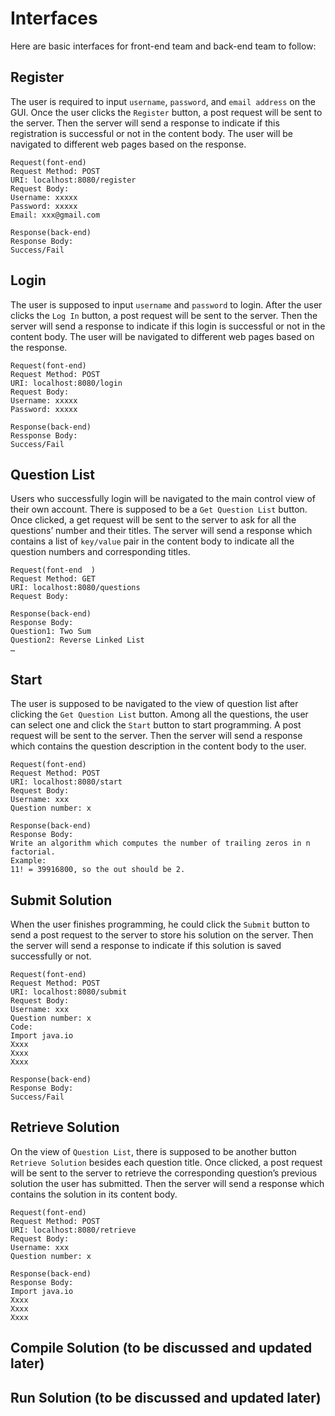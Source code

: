 # Interfaces  
Here are basic interfaces for front-end team and back-end team to follow:

## Register
The user is required to input ```username```, ```password```, and ```email address``` on the GUI. Once the user clicks the ```Register``` button, a post request will be sent to the server. Then the server will send a response to indicate if this registration is successful or not in the content body. The user will be navigated to different web pages based on the response.
```
Request(font-end)  
Request Method: POST  
URI: localhost:8080/register  
Request Body:  
Username: xxxxx  
Password: xxxxx  
Email: xxx@gmail.com  

Response(back-end)
Response Body:
Success/Fail
```

## Login
The user is supposed to input ```username``` and ```password``` to login. After the user clicks the ```Log In``` button, a post request will be sent to the server. Then the server will send a response to indicate if this login is successful or not in the content body. The user will be navigated to different web pages based on the response.
```
Request(font-end)  
Request Method: POST  
URI: localhost:8080/login  
Request Body:  
Username: xxxxx   
Password: xxxxx  

Response(back-end)  
Ressponse Body:  
Success/Fail  
```

## Question List
Users who successfully login will be navigated to the main control view of their own account. There is supposed to be a ```Get Question List``` button. Once clicked, a get request will be sent to the server to ask for all the questions’ number and their titles. The server will send a response which contains a list of ```key/value``` pair in the content body to indicate all the question numbers and corresponding titles.
```
Request(font-end  )
Request Method: GET  
URI: localhost:8080/questions  
Request Body:  

Response(back-end)  
Response Body:  
Question1: Two Sum  
Question2: Reverse Linked List   
…  
```

## Start
The user is supposed to be navigated to the view of question list after clicking the ```Get Question List``` button. Among all the questions, the user can select one and click the ```Start``` button to start programming. A post request will be sent to the server. Then the server will send a response which contains the question description in the content body to the user.
```
Request(font-end)  
Request Method: POST  
URI: localhost:8080/start  
Request Body:  
Username: xxx  
Question number: x  

Response(back-end)  
Response Body:  
Write an algorithm which computes the number of trailing zeros in n factorial.  
Example:
11! = 39916800, so the out should be 2.
```

## Submit Solution
When the user finishes programming, he could click the ```Submit``` button to send a post request to the server to store his solution on the server. Then the server will send a response to indicate if this solution is saved successfully or not.
```
Request(font-end)  
Request Method: POST  
URI: localhost:8080/submit  
Request Body:  
Username: xxx  
Question number: x  
Code:   
Import java.io  
Xxxx  
Xxxx  
Xxxx  

Response(back-end)  
Response Body:  
Success/Fail  
```

## Retrieve Solution
On the view of ```Question List```, there is supposed to be another button ```Retrieve Solution``` besides each question title. Once clicked, a post request will be sent to the server to retrieve the corresponding question’s previous solution the user has submitted. Then the server will send a response which contains the solution in its content body.
```
Request(font-end)  
Request Method: POST  
URI: localhost:8080/retrieve  
Request Body:  
Username: xxx  
Question number: x  

Response(back-end)  
Response Body:  
Import java.io  
Xxxx  
Xxxx  
Xxxx  
```

## Compile Solution (to be discussed and updated later)
## Run Solution (to be discussed and updated later)